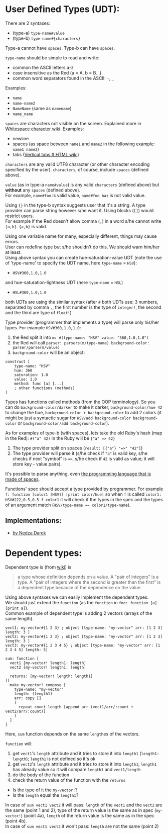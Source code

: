 # User Defined Types (UDT):
There are 2 syntaxes: 
* (type-a) `type-name#value`
* (type-b) `type-name#{characters}`

Type-a cannot have `spaces`. Type-b can have `spaces`.

`type-name` should be simple to read and write:
* common the ASCII letters a-z
* case insensitive as the Red (a = A, b = B...)
* common word separators found in the ASCII: `-`, `_`

Examples:
* `name`
* `name-name2`
* `NameName` (same as `namename`)
* `name_name`


`spaces` are characters not visible on the screen. Explained more in [Whitespace character wiki](https://en.wikipedia.org/wiki/Whitespace_character). Examples:
* newline
* spaces (as space between `name1` and `name2` in the following example: `name1 name2`)
* tabs ([Vertical tabs # HTML wiki](https://en.wikipedia.org/wiki/Vertical_Tab#HTML))


`characters` are any valid UTF8 character (or other character encoding specified by the user). `characters`, of course, include `spaces` (defined above).


`value` (as in type-a `name#value`) is any valid `characters` (defined above) but ****without**** any `spaces` (defined above).  
For example, `name#foo` is valid value, `name#foo baz` is not valid value.

Using `{}` in the type-b syntax suggests user that it's a string. A type provider can parse string however s/he want it. Using blocks (`[]`) would restrict users.  
For example if the Red doesn't allow comma (`,`) in a word s/he cannot write `[a,b]`. `{a,b}` is valid.

Using one variable name for many, especially different, things may cause errors.  
User can redefine type but s/he shouldn't do this. We should warn him/her at least.    
Using above syntax you can create hue-saturation-value UDT (note the use of 'type-name' to specify the UDT name, here `type-name` = `HSV`):
* `HSV#360,1.0,1.0`   

and hue-saturation-lightness UDT (here `type-name` = `HSL`)
* `HSL#360,1.0,1.0`  


both UDTs are using the similar syntax (after `#` both UDTs use: 3 numbers, separated by comma `,`, the first number is the type of `integer!`, the second and the third are type of `float!`)


Type provider (programmer that implements a type) will parse only his/her types. For example `HSV#360,1.0,1.0`:
1) the Red split it into `m: #(type-name: "HSV" value: "360,1.0,1.0")`
2) the Red will call `parser: parsers(m/type-name) background-color: parser/parse(m/value)`
3) `background-color` will be an object:

```
construct [
    type-name: "HSV"
    hue: 360
    saturation: 1.0
    value: 1.0
    method: func [a] [...]
    ; other functions (methods)
]
```

Types has functions called methods (from the OOP terminology). So you can do `background-color/darker` to make it darker, `background-color/hue 42` to change the hue, `background-color + background-color` to add 2 colors (it might be just a syntactic sugar for `HSV/add background-color background-color` or `background-color/add background-color`).

As for examples of type-b (with spaces), lets take the old Ruby's hash (map in the Red):
`#("a" 42)` in the Ruby will be `{"a" => 42}`
1) The type provider split on spaces (`result: [{"a"} "=>" "42"]`)
2) The type provider will parse it (s/he check if `"a"` is valid key, s/he checks if next "symbol" is `=>`, s/he check if `42` is valid as value; it will store key - value pairs).  

It's possible to parse anything, even [the programming language that is made of spaces](https://en.wikipedia.org/wiki/Whitespace_(programming_language)).

Functions' spec should accept a type provided by programmer.
For example `f: function [color1 [HSV]] [print color/hue]` so when `f` is called `color1: HSV#222,0.5,0.5 f color1` it will check if the types in the spec and the types of an argument match (`HSV/type-name == color1/type-name`).

## Implementations:

- [by Nędza Darek](https://github.com/nedzadarek/red_custom_type_proposal)

# Dependent types:
Dependent type is (from [wiki](https://en.wikipedia.org/wiki/Dependent_type)) is
> a type whose definition depends on a value. A "pair of integers" is a type. A "pair of integers where the second is greater than the first" is a dependent type because of the dependence on the value. 

Using above syntaxes we can easily implement the dependent types.  
We should just extend the `function` (as the `function` in `foo: function [a] [print a]`).  
Common example of dependent type is adding 2 vectors (arrays of the same length). 
```
vect1: my-vector#{1 2 3} ; object [type-name: "my-vector" arr: [1 2 3] length: 3 ]
vect2: my-vector#{1 2 3} ; object [type-name: "my-vector" arr: [1 2 3] length: 3 ]
vect3: my-vector#{1 2 3 4 5} ; object [type-name: "my-vector" arr: [1 2 3 4 5] length: 5] 

sum: function [
  vect1 [my-vector! length1: length]
  vect2 [my-vector! length1: length]

  returns: [my-vector! length: length1]
][
  make my-vector! compose [
    type-name: "my-vector"
    length: (length1)
    arr: copy []
    (  
      repeat count length [append arr (vect1/arr/:count + vect2/arr/:count)]
    )
  ]
]
```
Here, `sum` function depends on the same `length`es of the vectors.

`function` will:
1) get `vect1`'s `length` attribute and it tries to store it into `length1` (`length1: length`); `length1` is not defined so it's ok
2) get `vect2`'s `length` attribute and it tries to store it into `length1`; `length1` has already value so it will compare `length1` and `vect1/length`
3) do the body of the function
4) check the return value of the function with the `returns` 
* Is the type of it the `my-vector!`?
* Is the `length` equal the `length1`?

In case of `sum vect1 vect2` it will pass: `length` of the `vect1` and the `vect2` are the same (point 1 and 2), type of the return value is the same as in spec (`my-vector!`) (point 4a), `length` of the return value is the same as in the spec (point 4b).  
In case of `sum vect1 vect3` it won't pass: `length` are not the same (point 2)
